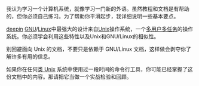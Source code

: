 我认为学习一个计算机系统，就像学习一门新的外语。虽然教程和文档是有帮助的，但你必须自己练习。为了帮助你平滑起步，我详细说明一些基本要点。

[deepin](https://www.deepin.org/) [GNU](https://zh.wikipedia.org/wiki/GNU)/[Linux](https://zh.wikipedia.org/wiki/Linux)中最强大的设计来自[Unix](https://zh.wikipedia.org/wiki/Unix)操作系统，一个[多用户](https://zh.wikipedia.org/wiki/Multi-user)[多任务](https://zh.wikipedia.org/wiki/Computer_multitasking)的操作系统。你必须学会利用这些特性以及Unix和GNU/Linux的相似性。

别回避面向 Unix 的文档，不要只是依赖于 GNU/Linux 文档，这样做会剥夺你了解许多有用的信息。

如果你在任何[类 Unix](https://zh.wikipedia.org/wiki/Unix-like) 系统中使用过一段时间的命令行工具，你可能已经掌握了这份文档中的内容。那请把它当做一个实战检验和回顾。
